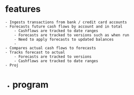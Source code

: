 # features
	- Ingests transactions from bank / credit card accounts
	- Forecasts future cash flows by account and in total
		- Cashflows are tracked to date ranges
		- Forecasts are tracked to versions such as when run
		- Need to apply forecasts to updated balances
		-
	- Compares actual cash flows to forecasts
	- Tracks forecast to actual
		- Forecasts are tracked to versions
		- Cashflows are tracked to date ranges
	- Proj
- # program